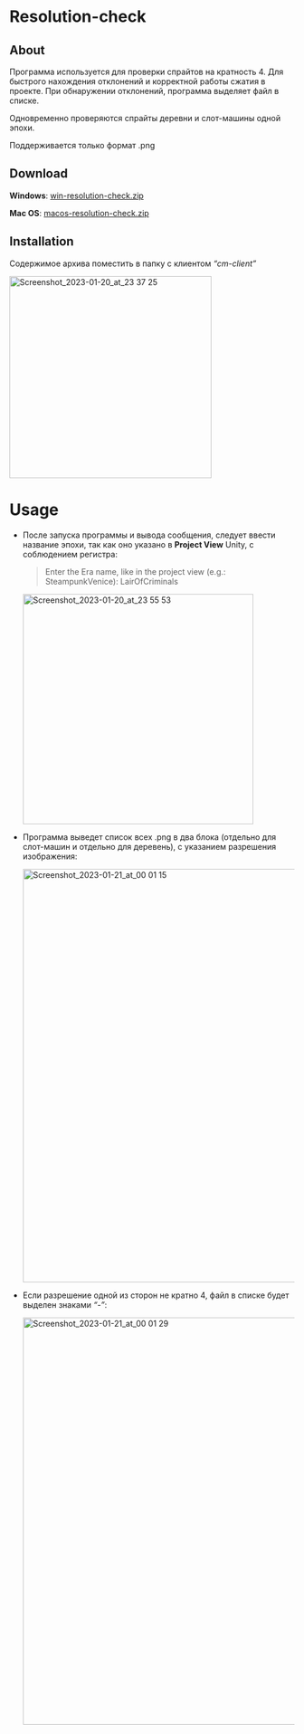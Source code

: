# Resolution-check

## About

Программа используется для проверки спрайтов на кратность 4. Для быстрого нахождения отклонений и корректной работы сжатия в проекте. При обнаружении отклонений, программа выделяет файл в списке.

Одновременно проверяются спрайты деревни и слот-машины одной эпохи.

Поддерживается только формат .png

## Download

**Windows**: [win-resolution-check.zip](https://github.com/AlexeyMischuk/resolution-check/releases/download/0.1/win-resolution-check.zip)

**Mac OS**: [macos-resolution-check.zip](https://github.com/AlexeyMischuk/resolution-check/releases/download/0.1/macos-resolution-check.zip)

## Installation

Содержимое архива поместить в папку с клиентом *“cm-client”*

  <img width="357" alt="Screenshot_2023-01-20_at_23 37 25" src="https://user-images.githubusercontent.com/93237623/213808145-00817441-eeff-49d1-9746-37a51b51bb16.png">



# Usage

- После запуска программы и вывода сообщения, следует ввести название эпохи, так как оно указано в **Project View** Unity, с соблюдением регистра:

  > Enter the Era name, like in the project view (e.g.: SteampunkVenice): LairOfCriminals


  <img width="407" alt="Screenshot_2023-01-20_at_23 55 53" src="https://user-images.githubusercontent.com/93237623/213808153-6b744707-9ac1-49f8-a7ea-6ac600c78825.png">

- Программа выведет список всех .png в два блока (отдельно для слот-машин и отдельно для деревень), с указанием разрешения изображения:

  <img width="731" alt="Screenshot_2023-01-21_at_00 01 15" src="https://user-images.githubusercontent.com/93237623/213808155-1d804f60-7433-48c5-9240-819d719f8caf.png">

- Если разрешение одной из сторон не кратно 4, файл в списке будет выделен знаками *“-”*:

  <img width="720" alt="Screenshot_2023-01-21_at_00 01 29" src="https://user-images.githubusercontent.com/93237623/213808159-8feeead0-a694-4d4e-856f-15b8ba6b294b.png">

